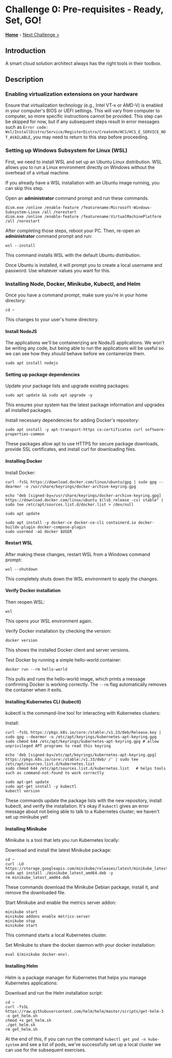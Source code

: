 # Challenge 0: Pre-requisites - Ready, Set, GO! 

**[Home](../README.md)** - [Next Challenge >](./01-containers.md)

## Introduction

A smart cloud solution architect always has the right tools in their toolbox. 

## Description

### Enabling virtualization extensions on your hardware

Ensure that virtualization technology (e.g., Intel VT-x or AMD-V) is enabled in your computer's BIOS or UEFI settings. This will vary from computer to computer, so more specific instructions cannot be provided. This step can be skipped for now, but if any subsequent steps result in error messages such as `Error code: Wsl/InstallDistro/Service/RegisterDistro/CreateVm/HCS/HCS_E_SERVICE_NOT_AVAILABLE`, you may need to return to this step before proceeding.

### Setting up Windows Subsystem for Linux (WSL)

First, we need to install WSL and set up an Ubuntu Linux distribution. WSL allows you to run a Linux environment directly on Windows without the overhead of a virtual machine.

If you already have a WSL installation with an Ubuntu image running, you can skip this step.

Open an **administrator** command prompt and run these commands.
```
dism.exe /online /enable-feature /featurename:Microsoft-Windows-Subsystem-Linux /all /norestart
dism.exe /online /enable-feature /featurename:VirtualMachinePlatform /all /norestart
```

After completing those steps, reboot your PC. Then, re-open an **administrator** command prompt and run:
```
wsl --install
```
This command installs WSL with the default Ubuntu distribution.

Once Ubuntu is installed, it will prompt you to create a local username and password. Use whatever values you want for this.

### Installing Node, Docker, Minikube, Kubectl, and Helm

Once you have a command prompt, make sure you're in your home directory:
```
cd ~
```
This changes to your user's home directory.

#### Install NodeJS
The applications we'll be containerizing are NodeJS applications. We won't be writing any code, but being able to run the applications will be useful so we can see how they *should* behave before we containerize them.

```
sudo apt install nodejs
```

#### Setting up package dependencies

Update your package lists and upgrade existing packages:
```
sudo apt update && sudo apt upgrade -y
```
This ensures your system has the latest package information and upgrades all installed packages.

Install necessary dependencies for adding Docker's repository:
```
sudo apt install -y apt-transport-https ca-certificates curl software-properties-common
```
These packages allow apt to use HTTPS for secure package downloads, provide SSL certificates, and install curl for downloading files.

#### Installing Docker

Install Docker:

```
curl -fsSL https://download.docker.com/linux/ubuntu/gpg | sudo gpg --dearmor -o /usr/share/keyrings/docker-archive-keyring.gpg

echo "deb [signed-by=/usr/share/keyrings/docker-archive-keyring.gpg] https://download.docker.com/linux/ubuntu $(lsb_release -cs) stable" | sudo tee /etc/apt/sources.list.d/docker.list > /dev/null

sudo apt update

sudo apt install -y docker-ce docker-ce-cli containerd.io docker-buildx-plugin docker-compose-plugin
sudo usermod -aG docker $USER
```

#### Restart WSL
After making these changes, restart WSL from a Windows command prompt:
```
wsl --shutdown
```
This completely shuts down the WSL environment to apply the changes.

#### Verify Docker installation

Then reopen WSL:
```
wsl
```
This opens your WSL environment again.

Verify Docker installation by checking the version:
```
docker version
```
This shows the installed Docker client and server versions.

Test Docker by running a simple hello-world container:
```
docker run --rm hello-world
```
This pulls and runs the hello-world image, which prints a message confirming Docker is working correctly. The `--rm` flag automatically removes the container when it exits.

#### Installing Kubernetes CLI (kubectl)

kubectl is the command-line tool for interacting with Kubernetes clusters:

Install:
```
curl -fsSL https://pkgs.k8s.io/core:/stable:/v1.33/deb/Release.key | sudo gpg --dearmor -o /etc/apt/keyrings/kubernetes-apt-keyring.gpg
sudo chmod 644 /etc/apt/keyrings/kubernetes-apt-keyring.gpg # allow unprivileged APT programs to read this keyring

echo 'deb [signed-by=/etc/apt/keyrings/kubernetes-apt-keyring.gpg] https://pkgs.k8s.io/core:/stable:/v1.33/deb/ /' | sudo tee /etc/apt/sources.list.d/kubernetes.list
sudo chmod 644 /etc/apt/sources.list.d/kubernetes.list   # helps tools such as command-not-found to work correctly

sudo apt-get update
sudo apt-get install -y kubectl
kubectl version
```
These commands update the package lists with the new repository, install kubectl, and verify the installation. It's okay if `kubectl` gives an error message about not being able to talk to a Kubernetes cluster; we haven't set up minikube yet!

#### Installing Minikube

Minikube is a tool that lets you run Kubernetes locally:

Download and install the latest Minikube package:
```
cd ~
curl -LO https://storage.googleapis.com/minikube/releases/latest/minikube_latest_amd64.deb
sudo apt install ./minikube_latest_amd64.deb -y
rm minikube_latest_amd64.deb
```
These commands download the Minikube Debian package, install it, and remove the downloaded file.

Start Minikube and enable the metrics server addon:
```
minikube start
minikube addons enable metrics-server
minikube stop
minikube start
```
This command starts a local Kubernetes cluster.

Set Minikube to share the docker daemon with your docker installation:
```
eval $(minikube docker-env).
```

#### Installing Helm

Helm is a package manager for Kubernetes that helps you manage Kubernetes applications:

Download and run the Helm installation script:
```
cd ~
curl -fsSL https://raw.githubusercontent.com/helm/helm/master/scripts/get-helm-3 -o get_helm.sh
chmod +x get_helm.sh
./get_helm.sh
rm get_helm.sh
```

At the end of this, if you can run the command `kubectl get pod -n kube-system` and see a list of pods, we've successfully set up a local cluster we can use for the subsequent exercises.
